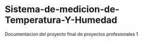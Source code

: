 # Sistema-de-medicion-de-Temperatura-Y-Humedad
Documentacion del proyecto final de proyectos profesionales 1
